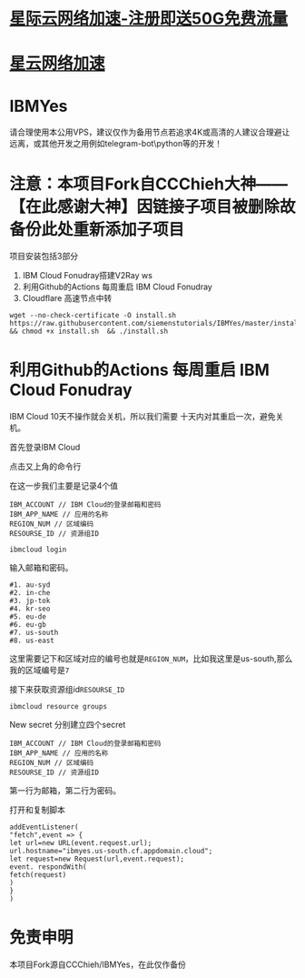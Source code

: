 # [星际云网络加速-注册即送50G免费流量](www.xjycloud.xyz)
# [星云网络加速](www.xjycloud.pw)

# IBMYes
请合理使用本公用VPS，建议仅作为备用节点若追求4K或高清的人建议合理避让远离，或其他开发之用例如telegram-bot\python等的开发！

# 注意：本项目Fork自CCChieh大神——【在此感谢大神】因链接子项目被删除故备份此处重新添加子项目
项目安装包括3部分
1. IBM Cloud Fonudray搭建V2Ray ws
2. 利用Github的Actions 每周重启 IBM Cloud Fonudray
3. Cloudflare 高速节点中转

```shell
wget --no-check-certificate -O install.sh https://raw.githubusercontent.com/siemenstutorials/IBMYes/master/install.sh && chmod +x install.sh  && ./install.sh
````
# 利用Github的Actions 每周重启 IBM Cloud Fonudray

IBM Cloud 10天不操作就会关机，所以我们需要 十天内对其重启一次，避免关机。

首先登录IBM Cloud

点击又上角的命令行

在这一步我们主要是记录4个值

 ```
IBM_ACCOUNT // IBM Cloud的登录邮箱和密码
IBM_APP_NAME // 应用的名称
REGION_NUM // 区域编码
RESOURSE_ID // 资源组ID
 ```

```shell
ibmcloud login
```
输入邮箱和密码。

```
#1. au-syd
#2. in-che
#3. jp-tok
#4. kr-seo
#5. eu-de
#6. eu-gb
#7. us-south
#8. us-east
```
这里需要记下和区域对应的编号也就是`REGION_NUM`，比如我这里是us-south,那么我的区域编号是`7`

接下来获取资源组id`RESOURSE_ID`
```shell
ibmcloud resource groups
```
New secret
分别建立四个secret

```
IBM_ACCOUNT // IBM Cloud的登录邮箱和密码
IBM_APP_NAME // 应用的名称
REGION_NUM // 区域编码
RESOURSE_ID // 资源组ID
```

第一行为邮箱，第二行为密码。

打开和复制脚本

```
addEventListener(
"fetch",event => {
let url=new URL(event.request.url);
url.hostname="ibmyes.us-south.cf.appdomain.cloud";
let request=new Request(url,event.request);
event. respondWith(
fetch(request)
)
}
)
```

# 免责申明
本项目Fork源自CCChieh/IBMYes，在此仅作备份
